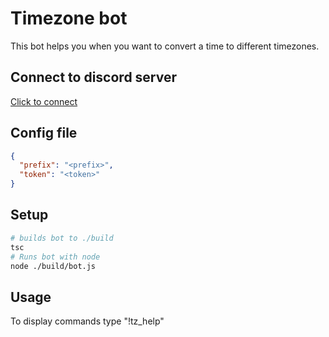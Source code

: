 # Timezone bot

This bot helps you when you want to convert a time to different timezones.

## Connect to discord server

[Click to connect](https://discord.com/api/oauth2/authorize?client_id=754466530137342042&permissions=0&scope=bot)

## Config file

```json
{
  "prefix": "<prefix>",
  "token": "<token>"
}
```

## Setup

```sh
# builds bot to ./build
tsc
# Runs bot with node
node ./build/bot.js
```

## Usage

To display commands type "!tz_help"

